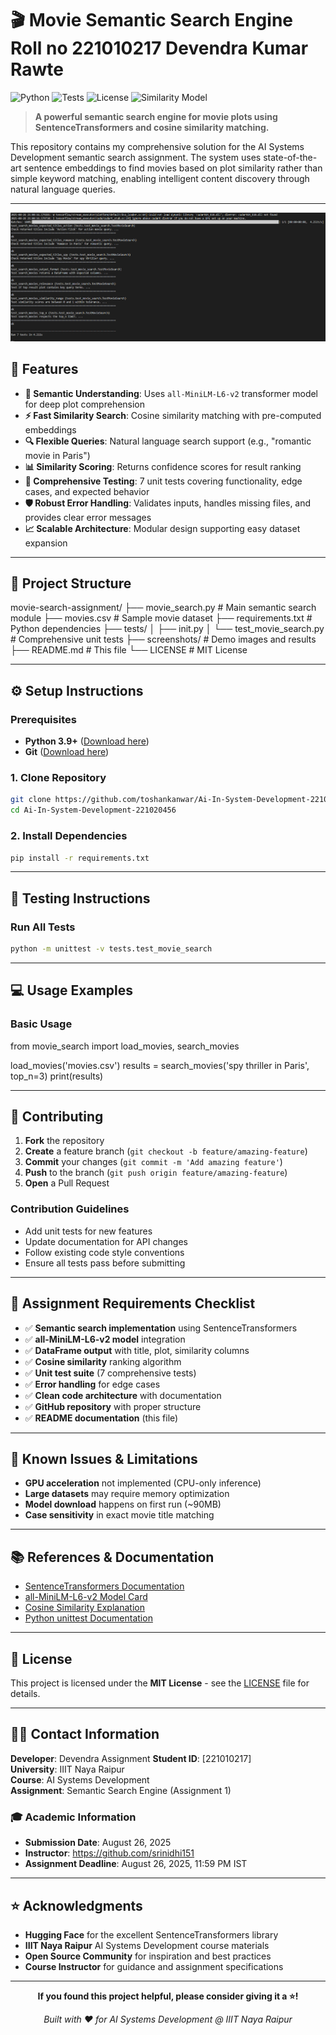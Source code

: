 # 🎬 Movie Semantic Search Engine Roll no 221010217 Devendra Kumar Rawte

![Python](https://img.shields.io/badge/python-v3.9+-blue.svg)
![Tests](https://img.shields.io/badge/tests-7%2F7%20passing-brightgreen.svg)
![License](https://img.shields.io/badge/license-MIT-green.svg)
![Similarity Model](https://img.shields.io/badge/model-all--MiniLM--L6--v2-orange.svg)

> **A powerful semantic search engine for movie plots using SentenceTransformers and cosine similarity matching.**

This repository contains my comprehensive solution for the AI Systems Development semantic search assignment. The system uses state-of-the-art sentence embeddings to find movies based on plot similarity rather than simple keyword matching, enabling intelligent content discovery through natural language queries.

---
![Test Results](test-results/7-Test-Passed.png)

## 🚀 Features

- **🧠 Semantic Understanding**: Uses `all-MiniLM-L6-v2` transformer model for deep plot comprehension
- **⚡ Fast Similarity Search**: Cosine similarity matching with pre-computed embeddings
- **🔍 Flexible Queries**: Natural language search support (e.g., "romantic movie in Paris")
- **📊 Similarity Scoring**: Returns confidence scores for result ranking
- **🧪 Comprehensive Testing**: 7 unit tests covering functionality, edge cases, and expected behavior
- **🛡️ Robust Error Handling**: Validates inputs, handles missing files, and provides clear error messages
- **📈 Scalable Architecture**: Modular design supporting easy dataset expansion

---

## 📂 Project Structure

movie-search-assignment/
├── movie_search.py # Main semantic search module
├── movies.csv # Sample movie dataset
├── requirements.txt # Python dependencies
├── tests/
│ ├── init.py
│ └── test_movie_search.py # Comprehensive unit tests
├── screenshots/ # Demo images and results
├── README.md # This file
└── LICENSE # MIT License


---

## ⚙️ Setup Instructions

### Prerequisites
- **Python 3.9+** ([Download here](https://www.python.org/downloads/))
- **Git** ([Download here](https://git-scm.com/downloads))

### 1. Clone Repository
```bash
git clone https://github.com/toshankanwar/Ai-In-System-Development-221020456
cd Ai-In-System-Development-221020456
```

### 2. Install Dependencies
```bash
pip install -r requirements.txt
```

---

## 🧪 Testing Instructions

### Run All Tests
```bash
python -m unittest -v tests.test_movie_search
```

---

## 💻 Usage Examples

### Basic Usage
from movie_search import load_movies, search_movies

load_movies('movies.csv')
results = search_movies('spy thriller in Paris', top_n=3)
print(results)


---

## 🤝 Contributing

1. **Fork** the repository
2. **Create** a feature branch (`git checkout -b feature/amazing-feature`)
3. **Commit** your changes (`git commit -m 'Add amazing feature'`)
4. **Push** to the branch (`git push origin feature/amazing-feature`)
5. **Open** a Pull Request

### Contribution Guidelines
- Add unit tests for new features
- Update documentation for API changes
- Follow existing code style conventions
- Ensure all tests pass before submitting

---

## 📝 Assignment Requirements Checklist

- ✅ **Semantic search implementation** using SentenceTransformers
- ✅ **all-MiniLM-L6-v2 model** integration
- ✅ **DataFrame output** with title, plot, similarity columns
- ✅ **Cosine similarity** ranking algorithm
- ✅ **Unit test suite** (7 comprehensive tests)
- ✅ **Error handling** for edge cases
- ✅ **Clean code architecture** with documentation
- ✅ **GitHub repository** with proper structure
- ✅ **README documentation** (this file)

---

## 🐛 Known Issues & Limitations

- **GPU acceleration** not implemented (CPU-only inference)
- **Large datasets** may require memory optimization
- **Model download** happens on first run (~90MB)
- **Case sensitivity** in exact movie title matching

---

## 📚 References & Documentation

- [SentenceTransformers Documentation](https://www.sbert.net/)
- [all-MiniLM-L6-v2 Model Card](https://huggingface.co/sentence-transformers/all-MiniLM-L6-v2)
- [Cosine Similarity Explanation](https://en.wikipedia.org/wiki/Cosine_similarity)
- [Python unittest Documentation](https://docs.python.org/3/library/unittest.html)

---

## 📄 License

This project is licensed under the **MIT License** - see the [LICENSE](LICENSE.txt) file for details.

---

## 👨‍💻 Contact Information

**Developer**: Devendra Assignment
**Student ID**: [221010217]  
**University**: IIIT Naya Raipur  
**Course**: AI Systems Development  
**Assignment**: Semantic Search Engine (Assignment 1)


### 🎓 Academic Information
- **Submission Date**: August 26, 2025
- **Instructor**: https://github.com/srinidhi151
- **Assignment Deadline**: August 26, 2025, 11:59 PM IST

---

## ⭐ Acknowledgments

- **Hugging Face** for the excellent SentenceTransformers library
- **IIIT Naya Raipur** AI Systems Development course materials
- **Open Source Community** for inspiration and best practices
- **Course Instructor** for guidance and assignment specifications

---

<div align="center">

**If you found this project helpful, please consider giving it a ⭐!**

*Built with ❤️ for AI Systems Development @ IIIT Naya Raipur*

</div>
